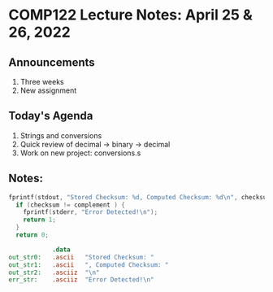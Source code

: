 # COMP122 Lecture Notes: April 25 & 26, 2022

## Announcements
   1. Three weeks
   1. New assignment

## Today's Agenda
   1. Strings and conversions
   1. Quick review of decimal -> binary -> decimal
   1. Work on new project: conversions.s


## Notes:


```c
fprintf(stdout, "Stored Checksum: %d, Computed Checksum: %d\n", checksum, complement);
  if (checksum != complement ) {
    fprintf(stderr, "Error Detected!\n"); 
    return 1;
  }
  return 0;
```

```mips
            .data
out_str0:   .ascii   "Stored Checksum: "
out_str1:   .ascii   ", Computed Checksum: "
out_str2:   .asciiz  "\n"
err_str:    .asciiz  "Error Detected!\n"
```

